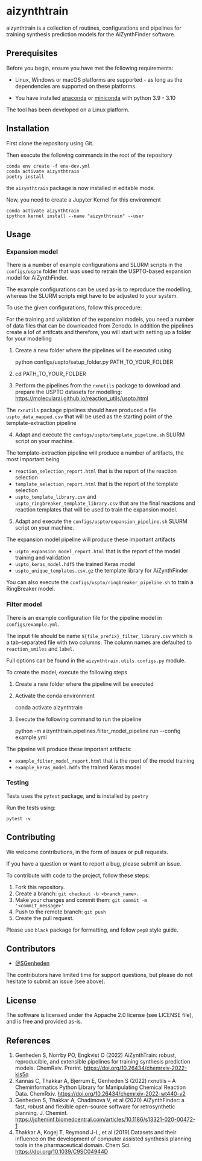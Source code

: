 # aizynthtrain

aizynthtrain is a collection of routines, configurations and pipelines for training synthesis prediction models for the AiZynthFinder software.

## Prerequisites

Before you begin, ensure you have met the following requirements:

* Linux, Windows or macOS platforms are supported - as long as the dependencies are supported on these platforms.

* You have installed [anaconda](https://www.anaconda.com/) or [miniconda](https://docs.conda.io/en/latest/miniconda.html) with python 3.9 - 3.10

The tool has been developed on a Linux platform.

## Installation

First clone the repository using Git.

Then execute the following commands in the root of the repository 

    conda env create -f env-dev.yml
    conda activate aizynthtrain
    poetry install
    
the `aizynthtrain` package is now installed in editable mode.

Now, you need to create a Jupyter Kernel for this environment

    conda activate aizynthtrain
    ipython kernel install --name "aizynthtrain" --user

## Usage

### Expansion model

There is a number of example configurations and SLURM scripts in the `configs/uspto` folder that
was used to retrain the USPTO-based expansion model for AiZynthFinder.

The example configurations can be used as-is to reproduce the modelling, whereas the SLURM scripts
migt have to be adjusted to your system.

To use the given configurations, follow this procedure:

For the training and validation of the expansion models, you need a number of data files that can be downloaded from Zenodo. 
In addition the pipelines create a lof of artifcats and therefore, you will start with setting up a folder for your modelling

1. Create a new folder where the pipelines will be executed using

    python configs/uspto/setup_folder.py PATH_TO_YOUR_FOLDER

2. cd PATH_TO_YOUR_FOLDER

3. Perform the pipelines from the `rxnutils` package to download and prepare the USPTO datasets for modelling: https://molecularai.github.io/reaction_utils/uspto.html

The `rxnutils` package pipelines should have produced a file `uspto_data_mapped.csv` that will be used as the starting point of the template-extraction pipeline

4. Adapt and execute the `configs/uspto/template_pipeline.sh` SLURM script on your machine.

The template-extraction pipeline will produce a number of artifacts, the most important being
- `reaction_selection_report.html` that is the report of the reaction selection
- `template_selection_report.html` that is the report of the template selection
- `uspto_template_library.csv` and `uspto_ringbreaker_template_library.csv` that are the final reactions and reaction templates that will be used to train the expansion model.

5. Adapt and execute the `configs/uspto/expansion_pipeline.sh` SLURM script on your machine.

The expansion model pipeline will produce these important artifacts

- `uspto_expansion_model_report.html` that is the report of the model training and validation
- `uspto_keras_model.hdf5` the trained Keras model
- `uspto_unique_templates.csv.gz` the template library for AiZynthFinder

You can also execute the `configs/uspto/ringbreaker_pipeline.sh` to train a RingBreaker model.

### Filter model

There is an example configuration file for the pipeline model in `configs/example.yml`.

The input file should be name `${file_prefix}_filter_library.csv` which is a tab-separated file with two columns.
The column names are defaulted to `reaction_smiles` and `label`. 

Full options can be found in the `aizynthtrain.utils.configs.py` module. 

To create the model, execute the following steps

1. Create a new folder where the pipeline will be executed

2. Activate the conda environment


    conda activate aizynthtrain


3. Execute the following command to run the pipeline


    python -m aizynthtrain.pipelines.filter_model_pipeline run --config example.yml


The pipeine will produce these important artifacts:

- `example_filter_model_report.html` that is the rport of the model training
- `example_keras_model.hdf5` the trained Keras model

### Testing

Tests uses the ``pytest`` package, and is installed by `poetry`

Run the tests using:

    pytest -v


## Contributing

We welcome contributions, in the form of issues or pull requests.

If you have a question or want to report a bug, please submit an issue.


To contribute with code to the project, follow these steps:

1. Fork this repository.
2. Create a branch: `git checkout -b <branch_name>`.
3. Make your changes and commit them: `git commit -m '<commit_message>'`
4. Push to the remote branch: `git push`
5. Create the pull request.

Please use ``black`` package for formatting, and follow ``pep8`` style guide.


## Contributors

* [@SGenheden](https://www.github.com/SGenheden)

The contributors have limited time for support questions, but please do not hesitate to submit an issue (see above).

## License

The software is licensed under the Appache 2.0 license (see LICENSE file), and is free and provided as-is.

## References

1. Genheden S, Norrby PO, Engkvist O (2022) AiZynthTrain: robust, reproducible, and extensible pipelines for training synthesis prediction models. ChemRxiv. Prerint. https://doi.org/10.26434/chemrxiv-2022-kls5q
2. Kannas C, Thakkar A, Bjerrum E, Genheden S (2022) rxnutils – A Cheminformatics Python Library for Manipulating Chemical Reaction Data. ChemRxiv. https://doi.org/10.26434/chemrxiv-2022-wt440-v2
3. Genheden S, Thakkar A, Chadimova V, et al (2020) AiZynthFinder: a fast, robust and flexible open-source software for retrosynthetic planning. J. Cheminf. https://jcheminf.biomedcentral.com/articles/10.1186/s13321-020-00472-1
4. Thakkar A, Kogej T, Reymond J-L, et al (2019) Datasets and their influence on the development of computer assisted synthesis planning tools in the pharmaceutical domain. Chem Sci. https://doi.org/10.1039/C9SC04944D
